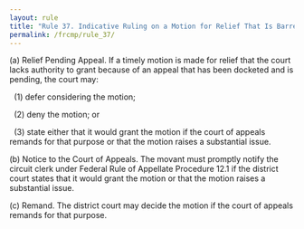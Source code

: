 ```yaml
---
layout: rule
title: "Rule 37. Indicative Ruling on a Motion for Relief That Is Barred by a Pending Appeal (Dec. 1, 2012)"
permalink: /frcmp/rule_37/
---
```


(a) Relief Pending Appeal. If a timely motion is made for relief that the court lacks authority to grant because of an appeal that has been docketed and is pending, the court may:


&nbsp;&nbsp;(1) defer considering the motion;


&nbsp;&nbsp;(2) deny the motion; or


&nbsp;&nbsp;(3) state either that it would grant the motion if the court of appeals remands for that purpose or that the motion raises a substantial issue.


(b) Notice to the Court of Appeals. The movant must promptly notify the circuit clerk under Federal Rule of Appellate Procedure 12.1 if the district court states that it would grant the motion or that the motion raises a substantial issue.


(c) Remand. The district court may decide the motion if the court of appeals remands for that purpose.